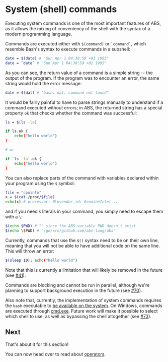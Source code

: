 # System (shell) commands

Executing system commands is one of the most important features
of ABS, as it allows the mixing of conveniency of the shell with
the syntax of a modern programming language.

Commands are executed either with `$(command)` or `` `command` ``,
which resemble Bash's syntax to execute commands in a subshell:

``` bash
date = $(date) # "Sun Apr 1 04:30:59 +01 1995"
date = `date` # "Sun Apr 1 04:30:59 +01 1995"
```

As you can see, the return value of a command is a simple
string -- the output of the program. If the program was to
encounter an error, the same string would hold the error
message:

``` bash
date = $(dat) # "bash: dat: command not found"
```

It would be fairly painful to have to parse strings
manually to understand if a command executed without errors;
in ABS, the returned string has a special property `ok` that
checks whether the command was successful:

``` bash
ls = $(ls -la)

if ls.ok {
    echo("hello world")
}

# or

if `ls -la`.ok {
    echo("hello world")
}
```

You can also replace parts of the command with variables
declared within your program using the `$` symbol:

``` bash
file = "cpuinfo"
x = $(cat /proc/$file)
echo(x) # processor: 0\nvendor_id: GenuineIntel...
```

and if you need `$` literals in your command, you
simply need to escape them with a `\`:

``` bash
$(echo $PWD) # "" since the ABS variable PWD doesn't exist
$(echo \$PWD) # "/go/src/github.com/abs-lang/abs"
```

Currently, commands that use the `$()` syntax need to be
on their own line, meaning that you will not
be able to have additional code on the same line.
This will throw an error:

``` bash
$(sleep 10); echo("hello world")
```

Note that this is currently a limitation that will likely
be removed in the future (see [#41](https://github.com/abs-lang/abs/issues/41)).

Commands are blocking and cannot be run in parallel, although
we're planning to support background execution in the future
(see [#70](https://github.com/abs-lang/abs/issues/70)).

Also note that, currently, the implementation of system commands
requires the `bash` executable to [be available on the system](https://github.com/abs-lang/abs/blob/5b5b0abf3115a5dd4dfe8485501f8765985ad0db/evaluator/evaluator.go#L696-L722).
On Windows, commands are executed through [cmd.exe](https://github.com/abs-lang/abs/blob/ee793641be09ad8572c3e913fef8468f69b0c0a2/evaluator/evaluator.go#L1101-L1103).
Future work will make it possible to select which shell to use,
as well as bypassing the shell altogether (see [#73](https://github.com/abs-lang/abs/issues/73)).

## Next

That's about it for this section!

You can now head over to read about [operators](/syntax/operators).